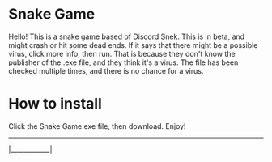 # Snake Game

Hello! This is a snake game based of Discord Snek. This is in beta, and might crash or hit some dead ends. If it says that there might be a possible virus, click more info, then run. That is because they don't know the publisher of the .exe file, and they think it's a virus. The file has been checked multiple times, and there is no chance for a virus.

# How to install
Click the Snake Game.exe file, then download. Enjoy!
 ____________
|____________|
